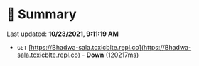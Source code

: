 # 📖 Summary
Last updated: **10/23/2021, 9:11:19 AM**

- `GET` [https://Bhadwa-sala.toxicblte.repl.co](https://Bhadwa-sala.toxicblte.repl.co) - **Down** (120217ms)
